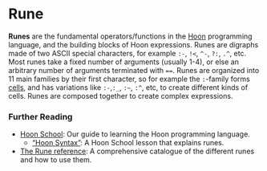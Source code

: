 # Rune

**Runes** are the fundamental operators/functions in the [Hoon](hoon.md) programming language, and the building blocks of Hoon expressions. Runes are digraphs made of two ASCII special characters, for example `:-`, `!<`, `^-`, `?:`, `.^`, etc. Most runes take a fixed number of arguments (usually 1-4), or else an arbitrary number of arguments terminated with `==`. Runes are organized into 11 main families by their first character, so for example the `:`-family forms [cells](cell.md), and has variations like `:-`,`:_`, `:~`, `:^`, etc, to create different kinds of cells. Runes are composed together to create complex expressions.

### Further Reading

- [Hoon School](../courses/hoon-school): Our guide to learning the Hoon programming language.
  - [“Hoon Syntax”](../courses/hoon-school/B-syntax.md#nouns): A Hoon School lesson that explains runes.
- [The Rune reference](../language/hoon/reference/rune): A comprehensive catalogue of the different runes and how to use them.
